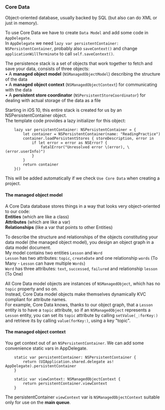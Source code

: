 ### Core Data

Object-oriented database, usually backed by SQL (but also can do XML or just in memory).   

To use Core Data we have to create `Data Model` and add some code in `AppDelegate`.  
In `AppDelegate` we need `lazy var persistentContainer: NSPersistentContainer`, probably also `saveContext()`
 and change `applicationWillTerminate` to call `self.saveContext()`.  
     
The persistence stack is a set of objects that work together to fetch and save your data, consists of three objects:  
• A **managed object model** (`NSManagedObjectModel`) describing the structure of the data  
• A **managed object context** (`NSManagedObjectContext`) for communicating with the data  
• A **persistent store coordinator** (`NSPersistentStoreCoordinator`) for dealing with actual storage of the data as a file       
     
Starting in iOS 10, this entire stack is created for us by an NSPersistentContainer object.  
The template code provides a lazy initializer for this object:

```
    lazy var persistentContainer: NSPersistentContainer = {
        let container = NSPersistentContainer(name: "ReadingPractice")
        container.loadPersistentStores { storeDescription, error in
            if let error = error as NSError? {
                fatalError("Unresolved error \(error), \(error.userInfo)")
            }
        }
        return container
    }()
```
       
This will be added automatically if we check `Use Core Data` when creating a project.  


#### The managed object model

A Core Data database stores things in a way that looks very object-oriented to our code:  
**Entities** (which are like a class)  
**Attributes** (which are like a var)  
**Relationships** (like a var that points to other Entities)  

To describe the structure and relationships of the objects constituting your data model (the managed object model), you design an object graph in a data model document.  
My model contains two entities `Lesson` and `Word`  
`Lesson` has two attributes: `topic`, `createDate` and one relationship `words` (To Many - `Lesson` can have multiple `Words`)   
`Word` has three attributes: `text`, `successed`, `failured` and relationship `lesson` (To One)   

All Core Data model objects are instances of `NSManagedObject`, which has no `topic` property and so on.   
Instead, Core Data model objects make themselves dynamically KVC compliant for attribute names.   
For example, Core Data knows, thanks to our object graph, that a `Lesson` entity is to have a `topic` attribute, so if an `NSManagedObject` represents a `Lesson` entity, you can set its `topic` attribute by calling `setValue(_:forKey:)` and retrieve its by calling `value(forKey:)`, using a key "topic".


#### The managed object context
You get context out of an `NSPersistentContainer`. We can add some convenience static vars in AppDelegate.

```
    static var persistentContainer: NSPersistentContainer {
        return (UIApplication.shared.delegate as! AppDelegate).persistentContainer
    }

    static var viewContext: NSManagedObjectContext {
        return persistentContainer.viewContext
    }
```

The persistentContainer `viewContext` var is `NSManagedObjectContext` suitable only for use on the **main queue**.
